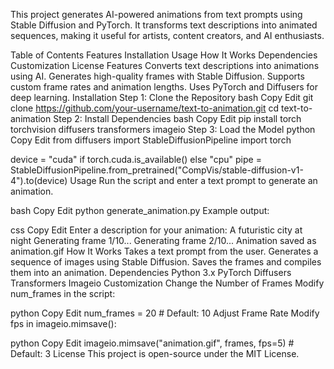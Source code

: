 This project generates AI-powered animations from text prompts using Stable Diffusion and PyTorch. It transforms text descriptions into animated sequences, making it useful for artists, content creators, and AI enthusiasts.

Table of Contents
Features
Installation
Usage
How It Works
Dependencies
Customization
License
Features
Converts text descriptions into animations using AI.
Generates high-quality frames with Stable Diffusion.
Supports custom frame rates and animation lengths.
Uses PyTorch and Diffusers for deep learning.
Installation
Step 1: Clone the Repository
bash
Copy
Edit
git clone https://github.com/your-username/text-to-animation.git
cd text-to-animation
Step 2: Install Dependencies
bash
Copy
Edit
pip install torch torchvision diffusers transformers imageio
Step 3: Load the Model
python
Copy
Edit
from diffusers import StableDiffusionPipeline
import torch

device = "cuda" if torch.cuda.is_available() else "cpu"
pipe = StableDiffusionPipeline.from_pretrained("CompVis/stable-diffusion-v1-4").to(device)
Usage
Run the script and enter a text prompt to generate an animation.

bash
Copy
Edit
python generate_animation.py
Example output:

css
Copy
Edit
Enter a description for your animation: A futuristic city at night
Generating frame 1/10...
Generating frame 2/10...
Animation saved as animation.gif
How It Works
Takes a text prompt from the user.
Generates a sequence of images using Stable Diffusion.
Saves the frames and compiles them into an animation.
Dependencies
Python 3.x
PyTorch
Diffusers
Transformers
Imageio
Customization
Change the Number of Frames
Modify num_frames in the script:

python
Copy
Edit
num_frames = 20  # Default: 10
Adjust Frame Rate
Modify fps in imageio.mimsave():

python
Copy
Edit
imageio.mimsave("animation.gif", frames, fps=5)  # Default: 3
License
This project is open-source under the MIT License.
